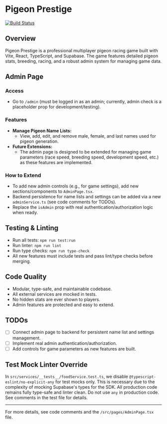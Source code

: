 # Pigeon Prestige

[![Build Status](https://github.com/your-org/your-repo/actions/workflows/ci.yml/badge.svg)](https://github.com/your-org/your-repo/actions)

## Overview
Pigeon Prestige is a professional multiplayer pigeon racing game built with Vite, React, TypeScript, and Supabase. The game features detailed pigeon stats, breeding, racing, and a robust admin system for managing game data.

## Admin Page

### Access
- Go to `/admin` (must be logged in as an admin; currently, admin check is a placeholder prop for development/testing).

### Features
- **Manage Pigeon Name Lists:**
  - View, add, edit, and remove male, female, and last names used for pigeon generation.
- **Future Extensions:**
  - The admin page is designed to be extended for managing game parameters (race speed, breeding speed, development speed, etc.) as these features are implemented.

### How to Extend
- To add new admin controls (e.g., for game settings), add new sections/components to `AdminPage.tsx`.
- Backend persistence for name lists and settings can be added via a new `adminService.ts` (see code comments for TODOs).
- Replace the `isAdmin` prop with real authentication/authorization logic when ready.

## Testing & Linting
- Run all tests: `npm run test:run`
- Run linter: `npm run lint`
- Run type checks: `npm run type-check`
- All new features must include tests and pass lint/type checks before merging.

## Code Quality
- Modular, type-safe, and maintainable codebase.
- All external services are mocked in tests.
- No hidden stats are ever shown to players.
- Admin features are protected and easy to extend.

## TODOs
- [ ] Connect admin page to backend for persistent name list and settings management.
- [ ] Implement real admin authentication/authorization.
- [ ] Add controls for game parameters as new features are built.

## Test Mock Linter Override

In `src/services/__tests__/foodService.test.ts`, we disable `@typescript-eslint/no-explicit-any` for test mocks only. This is necessary due to the complexity of mocking Supabase's types for the SDK. All production code remains fully type-safe and linter clean. Do not use `any` in production code. See comments in the test file for details.

---

For more details, see code comments and the `/src/pages/AdminPage.tsx` file.

